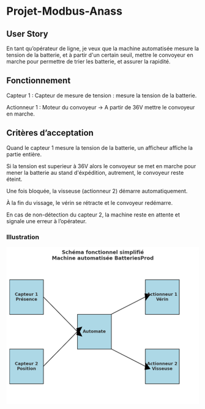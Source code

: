 # Projet-Modbus-Anass


## User Story

En tant qu’opérateur de ligne,
je veux que la machine automatisée mesure la tension de la batterie, et à partir d'un certain seuil, mettre le convoyeur en marche pour permettre de trier les batterie, et assurer la rapidité.

## Fonctionnement

Capteur 1 : Capteur de mesure de tension : mesure la tension de la batterie.

Actionneur 1 : Moteur du convoyeur → A partir de 36V mettre le convoyeur en marche.

## Critères d’acceptation

Quand le capteur 1 mesure la tension de la batterie, un afficheur affiche la partie entière.

Si la tension est superieur à 36V alors le convoyeur se met en marche pour mener la batterie au stand d'éxpédition, autrement, le convoyeur reste éteint.

Une fois bloquée, la visseuse (actionneur 2) démarre automatiquement.

À la fin du vissage, le vérin se rétracte et le convoyeur redémarre.

En cas de non-détection du capteur 2, la machine reste en attente et signale une erreur à l’opérateur.


### Illustration
![Schéma de la machine](image.png)
